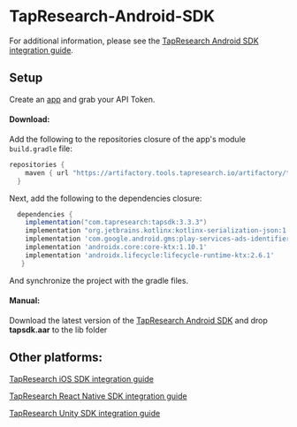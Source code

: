 # TapResearch-Android-SDK

For additional information, please see the [TapResearch Android SDK integration guide](https://supply-docs.tapresearch.com/docs/3.x/basic-integration/sdk-integration/android).

## Setup

Create an [app](https://www.tapresearch.com/supplier_dashboard/overview) and grab your API Token.

#### Download:

Add the following to the repositories closure of the app's module `build.gradle` file:


  ```groovy
  repositories {
      maven { url "https://artifactory.tools.tapresearch.io/artifactory/tapresearch-android-sdk/" }
    }
  ```
  Next, add the following to the dependencies closure:

  ```groovy
    dependencies {
      implementation("com.tapresearch:tapsdk:3.3.3")
      implementation "org.jetbrains.kotlinx:kotlinx-serialization-json:1.5.0"
      implementation 'com.google.android.gms:play-services-ads-identifier:18.0.1'
      implementation 'androidx.core:core-ktx:1.10.1'
      implementation 'androidx.lifecycle:lifecycle-runtime-ktx:2.6.1'
     }
  ```

  And synchronize the project with the gradle files.

  #### Manual:

  Download the latest version of the [TapResearch Android SDK](https://github.com/TapResearch/TapResearch-Android-SDK/releases) and drop **tapsdk.aar** to the lib folder

## Other platforms:

[TapResearch iOS SDK integration guide](https://supply-docs.tapresearch.com/docs/ios-integration)

[TapResearch React Native SDK integration guide](https://supply-docs.tapresearch.com/docs/react-integration)

[TapResearch Unity SDK integration guide](https://supply-docs.tapresearch.com/docs/unity-integration)
  
